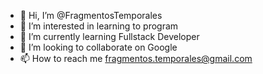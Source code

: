 - 👋 Hi, I’m @FragmentosTemporales
- 👀 I’m interested in learning to program
- 🌱 I’m currently learning Fullstack Developer
- 💞️ I’m looking to collaborate on Google 
- 📫 How to reach me fragmentos.temporales@gmail.com

<!---
FragmentosTemporales/FragmentosTemporales is a ✨ special ✨ repository because its `README.md` (this file) appears on your GitHub profile.
You can click the Preview link to take a look at your changes.
--->
